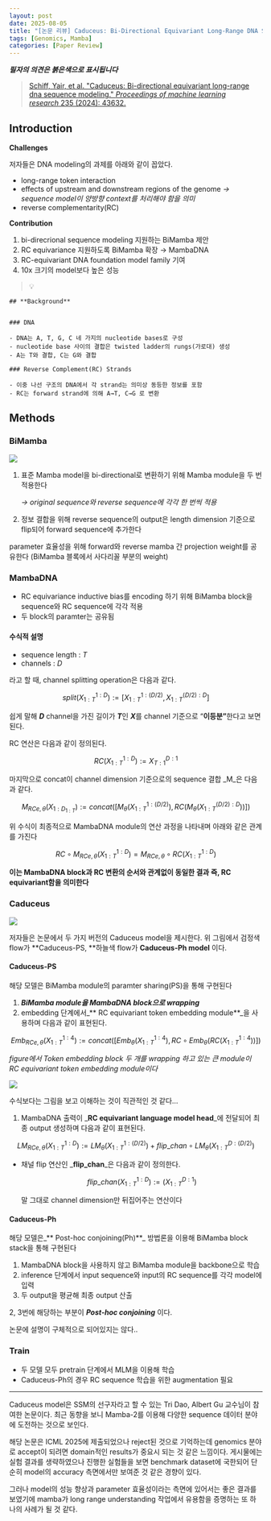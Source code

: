 ```yaml
---
layout: post
date: 2025-08-05
title: "[논문 리뷰] Caduceus: Bi-Directional Equivariant Long-Range DNA Sequence Modeling"
tags: [Genomics, Mamba]
categories: [Paper Review]
---
```


<span class="notion-red">_**필자의 의견은 붉은색으로 표시됩니다**_</span>


> [Schiff, Yair, et al. "Caduceus: Bi-directional equivariant long-range dna sequence modeling." ](https://pmc.ncbi.nlm.nih.gov/articles/PMC12189541/)[_Proceedings of machine learning research_](https://pmc.ncbi.nlm.nih.gov/articles/PMC12189541/)[ 235 (2024): 43632.](https://pmc.ncbi.nlm.nih.gov/articles/PMC12189541/)



## Introduction


**Challenges**


저자들은 DNA modeling의 과제를 아래와 같이 꼽았다.

- long-range token interaction
- effects of upstream and downstream regions of the genome 
_→ sequence model이 양방향 context를 처리해야 함을 의미_
- reverse complementarity(RC)

**Contribution**

1. bi-direcrional sequence modeling 지원하는 BiMamba 제안
1. RC equivariance 지원하도록 BiMamba 확장 → MambaDNA
1. RC-equivariant DNA foundation model family 기여
1. 10x 크기의 model보다 높은 성능

> 💡 


	## **Background**


	### DNA

	- DNA는 A, T, G, C 네 가지의 nucleotide bases로 구성
	- nucleotide base 사이의 결합은 twisted ladder의 rungs(가로대) 생성
	- A는 T와 결합, C는 G와 결합

	### Reverse Complement(RC) Strands

	- 이중 나선 구조의 DNA에서 각 strand는 의미상 동등한 정보를 포함
	- RC는 forward strand에 의해 A→T, C→G 로 변환


## Methods



### BiMamba


![](https://prod-files-secure.s3.us-west-2.amazonaws.com/542b861c-36a8-4051-84e5-8804b6728dba/2c247d59-7815-4980-99f0-8f0d21f445a7/image.png?X-Amz-Algorithm=AWS4-HMAC-SHA256&X-Amz-Content-Sha256=UNSIGNED-PAYLOAD&X-Amz-Credential=ASIAZI2LB4666QQOTB62%2F20250827%2Fus-west-2%2Fs3%2Faws4_request&X-Amz-Date=20250827T132002Z&X-Amz-Expires=3600&X-Amz-Security-Token=IQoJb3JpZ2luX2VjEDMaCXVzLXdlc3QtMiJIMEYCIQDoroioCrx4w4CV1bRSBNt6%2BTSWINn6NNOYzz4J6ifeFQIhAMNrvEid2eQ9Vod6%2BMzU1PKF%2FKCTtqzcHv1BD6Tec%2BeAKogECIz%2F%2F%2F%2F%2F%2F%2F%2F%2F%2FwEQABoMNjM3NDIzMTgzODA1IgzY1ROB9IHgmHk6kqEq3AOj9%2BvhPOREOldRigIwjZHUHWSY360HQ%2BOXiqdSTlVz1f7b3%2BrA5ugpsPrdLhU94IlNZyYou1hjHOX2BxO9ME1OvsKia8aBT1xwrL6tsZPZvT0q5CWQdBUkRSUh5CMRjdpYFReOvvs7bPUnzGZ1%2BkxWxv01QNxxcknqgcLk%2Fhvo4C5J0j%2FXFgtqJXXcOjjFrM6cZmDgCb7Y762yJ03%2BwZ00CeolkZ%2F3P4h9%2Bf3HXvuYvUlJ5XX1MRzUoRsybt5P69CYd%2Bvm9vQmWRnpe4rzpN3ukm4QsjuqaC%2FM%2F8NjSqRetAqEldwRVY%2FhRUrRovAHWvvTyGVQAYcTVgF6fQcBbKZq2IBsk%2FhFp4cns21TfWZFw1UwIuqaCyfl9O%2BQZpfazA%2FFVXBZUHDSBK%2FZ3kIjKnkkqy43no5zPobeSIaz7QjZm6N%2BN%2Fuoh8IS6ioCW%2FYZYVOTdF8z7aW1xpg6KWvKEPBrV7AW%2FovlHnSosJha8cWRT5qB7WS3B0GZn8j7m1JOSI4lqb9VnIS8OEXBs3MsSWxKcWTwS5KK9B39EPhohdn4PrsvVYD88K%2BCba16n9R9vXWJ%2FBtU7fn%2Fo7kAkm3Yx6S19cP4kq3zv5%2FXltFlfod0ul3UtsTEAg%2B2YCktMDCKzLvFBjqkAYrH1NzQKNnsmVOElpCy7tHETpwro6mwt0fuloFqmxFN8BjyWWgtUFyHpB4ivB1kjlm3X9ho4ILgEBpKbdvipjOALLlC8tVxygkKnfSybkaPC2rWO97XJOmWUIAEJfu1PzNAKGfGBgrUCxnRsZCSKkOUNkuwSsORnPhP76vfeSVuKJ1YmXIAsnaFPDSJGOjuKw7M%2FDGj8tQV4PDivug8sQvCr8Ec&X-Amz-Signature=9314ce4fcb3d3f8b111e534b8ee3e3f5a900b8326fbfac86b2d057d2bb148a74&X-Amz-SignedHeaders=host&x-amz-checksum-mode=ENABLED&x-id=GetObject)

1. 표준 Mamba model을 bi-directional로 변환하기 위해 Mamba module을 두 번 적용한다

	_→ original sequence와 reverse sequence에 각각 한 번씩 적용_

1. 정보 결합을 위해 reverse sequence의 output은 length dimension 기준으로 flip되어 forward sequence에 추가한다

parameter 효율성을 위해 forward와 reverse mamba 간 projection weight를 공유한다 (BiMamba 블록에서 사다리꼴 부분의 weight)



### MambaDNA

- RC equivariance inductive bias를 encoding 하기 위해 BiMamba block을 sequence와 RC sequence에 각각 적용
- 두 block의 paramter는 공유됨


#### 수식적 설명

- sequence length : _T_
- channels : _D_

라고 할 때,  channel splitting operation은 다음과 같다.


$$
split(X^{1:D}_{1:T}):=[X^{1:(D/2)}_{1:T},X^{(D/2):D}_{1:T}]
$$


<span class="notion-red">쉽게 말해 </span><span class="notion-red">_**D**_</span><span class="notion-red"> channel을 가진 길이가 </span><span class="notion-red">_**T**_</span><span class="notion-red">인 </span><span class="notion-red">_**X**_</span><span class="notion-red">를 channel 기준으로 “</span><span class="notion-red">**이등분”**</span><span class="notion-red">한다고 보면 된다.</span>


RC 연산은 다음과 같이 정의된다.


$$
RC(X^{1:D}_{1:T}):=X^{D:1}_{T:1}
$$


마지막으로 concat이 channel dimension 기준으로의 sequence 결합 _M_은 다음과 같다.


$$
M_{RCe,\theta}(X_{1:D_{1:T}}):=concat([M_{\theta}(X^{1:(D/2)}_{1:T}),RC(M_{\theta}(X^{(D/2):D}_{1:T}))])
$$


위 수식이 최종적으로 MambaDNA module의 연산 과정을 나타내며 아래와 같은 관계를 가진다


$$
RC\circ M_{RCe,\theta}(X^{1:D}_{1:T}) = M_{RCe,\theta} \circ RC(X^{1:D}_{1:T})
$$


**이는 MambaDNA block과 RC 변환의 순서와 관계없이 동일한 결과 즉, RC equivariant함을 의미한다**



### Caduceus


![](https://prod-files-secure.s3.us-west-2.amazonaws.com/542b861c-36a8-4051-84e5-8804b6728dba/f94a60d7-8145-473b-aef9-7c68d3ec604a/image.png?X-Amz-Algorithm=AWS4-HMAC-SHA256&X-Amz-Content-Sha256=UNSIGNED-PAYLOAD&X-Amz-Credential=ASIAZI2LB4666QQOTB62%2F20250827%2Fus-west-2%2Fs3%2Faws4_request&X-Amz-Date=20250827T132002Z&X-Amz-Expires=3600&X-Amz-Security-Token=IQoJb3JpZ2luX2VjEDMaCXVzLXdlc3QtMiJIMEYCIQDoroioCrx4w4CV1bRSBNt6%2BTSWINn6NNOYzz4J6ifeFQIhAMNrvEid2eQ9Vod6%2BMzU1PKF%2FKCTtqzcHv1BD6Tec%2BeAKogECIz%2F%2F%2F%2F%2F%2F%2F%2F%2F%2FwEQABoMNjM3NDIzMTgzODA1IgzY1ROB9IHgmHk6kqEq3AOj9%2BvhPOREOldRigIwjZHUHWSY360HQ%2BOXiqdSTlVz1f7b3%2BrA5ugpsPrdLhU94IlNZyYou1hjHOX2BxO9ME1OvsKia8aBT1xwrL6tsZPZvT0q5CWQdBUkRSUh5CMRjdpYFReOvvs7bPUnzGZ1%2BkxWxv01QNxxcknqgcLk%2Fhvo4C5J0j%2FXFgtqJXXcOjjFrM6cZmDgCb7Y762yJ03%2BwZ00CeolkZ%2F3P4h9%2Bf3HXvuYvUlJ5XX1MRzUoRsybt5P69CYd%2Bvm9vQmWRnpe4rzpN3ukm4QsjuqaC%2FM%2F8NjSqRetAqEldwRVY%2FhRUrRovAHWvvTyGVQAYcTVgF6fQcBbKZq2IBsk%2FhFp4cns21TfWZFw1UwIuqaCyfl9O%2BQZpfazA%2FFVXBZUHDSBK%2FZ3kIjKnkkqy43no5zPobeSIaz7QjZm6N%2BN%2Fuoh8IS6ioCW%2FYZYVOTdF8z7aW1xpg6KWvKEPBrV7AW%2FovlHnSosJha8cWRT5qB7WS3B0GZn8j7m1JOSI4lqb9VnIS8OEXBs3MsSWxKcWTwS5KK9B39EPhohdn4PrsvVYD88K%2BCba16n9R9vXWJ%2FBtU7fn%2Fo7kAkm3Yx6S19cP4kq3zv5%2FXltFlfod0ul3UtsTEAg%2B2YCktMDCKzLvFBjqkAYrH1NzQKNnsmVOElpCy7tHETpwro6mwt0fuloFqmxFN8BjyWWgtUFyHpB4ivB1kjlm3X9ho4ILgEBpKbdvipjOALLlC8tVxygkKnfSybkaPC2rWO97XJOmWUIAEJfu1PzNAKGfGBgrUCxnRsZCSKkOUNkuwSsORnPhP76vfeSVuKJ1YmXIAsnaFPDSJGOjuKw7M%2FDGj8tQV4PDivug8sQvCr8Ec&X-Amz-Signature=49d2815463f5cadb69e67f62ca55b2243400be80a6cc5a8b7b40e3cba9d547b0&X-Amz-SignedHeaders=host&x-amz-checksum-mode=ENABLED&x-id=GetObject)


저자들은 논문에서 두 가지 버전의 Caduceus model을 제시한다. 위 그림에서 검정색 flow가 **Caduceus-PS, **하늘색 flow가 **Caduceus-Ph model** 이다.



#### Caduceus-PS


해당 모델은 BiMamba module의 paramter sharing(PS)을 통해 구현된다

1. _**BiMamba module을 MambaDNA block으로 wrapping**_
1. embedding 단계에서_** RC equivariant token embedding module**_을 사용하며 다음과 같이 표현된다.

$$
Emb_{RCe,\theta}(X^{1:4}_{1:T}):=concat([Emb_{\theta}(X^{1:4}_{1:T}),RC \circ Emb_{\theta}(RC(X^{1:4}_{1:T}))])
$$


_figure에서 Token embedding block 두 개를 wrapping 하고 있는 큰 module이 RC equivariant token embedding module이다_


![](https://prod-files-secure.s3.us-west-2.amazonaws.com/542b861c-36a8-4051-84e5-8804b6728dba/b175e4da-71eb-4e91-8c23-a06dabe673c9/image.png?X-Amz-Algorithm=AWS4-HMAC-SHA256&X-Amz-Content-Sha256=UNSIGNED-PAYLOAD&X-Amz-Credential=ASIAZI2LB4666QQOTB62%2F20250827%2Fus-west-2%2Fs3%2Faws4_request&X-Amz-Date=20250827T132002Z&X-Amz-Expires=3600&X-Amz-Security-Token=IQoJb3JpZ2luX2VjEDMaCXVzLXdlc3QtMiJIMEYCIQDoroioCrx4w4CV1bRSBNt6%2BTSWINn6NNOYzz4J6ifeFQIhAMNrvEid2eQ9Vod6%2BMzU1PKF%2FKCTtqzcHv1BD6Tec%2BeAKogECIz%2F%2F%2F%2F%2F%2F%2F%2F%2F%2FwEQABoMNjM3NDIzMTgzODA1IgzY1ROB9IHgmHk6kqEq3AOj9%2BvhPOREOldRigIwjZHUHWSY360HQ%2BOXiqdSTlVz1f7b3%2BrA5ugpsPrdLhU94IlNZyYou1hjHOX2BxO9ME1OvsKia8aBT1xwrL6tsZPZvT0q5CWQdBUkRSUh5CMRjdpYFReOvvs7bPUnzGZ1%2BkxWxv01QNxxcknqgcLk%2Fhvo4C5J0j%2FXFgtqJXXcOjjFrM6cZmDgCb7Y762yJ03%2BwZ00CeolkZ%2F3P4h9%2Bf3HXvuYvUlJ5XX1MRzUoRsybt5P69CYd%2Bvm9vQmWRnpe4rzpN3ukm4QsjuqaC%2FM%2F8NjSqRetAqEldwRVY%2FhRUrRovAHWvvTyGVQAYcTVgF6fQcBbKZq2IBsk%2FhFp4cns21TfWZFw1UwIuqaCyfl9O%2BQZpfazA%2FFVXBZUHDSBK%2FZ3kIjKnkkqy43no5zPobeSIaz7QjZm6N%2BN%2Fuoh8IS6ioCW%2FYZYVOTdF8z7aW1xpg6KWvKEPBrV7AW%2FovlHnSosJha8cWRT5qB7WS3B0GZn8j7m1JOSI4lqb9VnIS8OEXBs3MsSWxKcWTwS5KK9B39EPhohdn4PrsvVYD88K%2BCba16n9R9vXWJ%2FBtU7fn%2Fo7kAkm3Yx6S19cP4kq3zv5%2FXltFlfod0ul3UtsTEAg%2B2YCktMDCKzLvFBjqkAYrH1NzQKNnsmVOElpCy7tHETpwro6mwt0fuloFqmxFN8BjyWWgtUFyHpB4ivB1kjlm3X9ho4ILgEBpKbdvipjOALLlC8tVxygkKnfSybkaPC2rWO97XJOmWUIAEJfu1PzNAKGfGBgrUCxnRsZCSKkOUNkuwSsORnPhP76vfeSVuKJ1YmXIAsnaFPDSJGOjuKw7M%2FDGj8tQV4PDivug8sQvCr8Ec&X-Amz-Signature=609e6d69e3f7ab19e6c0393707cb47f5552e9f476a7cc5b2a4f4097c410a330c&X-Amz-SignedHeaders=host&x-amz-checksum-mode=ENABLED&x-id=GetObject)


<span class="notion-red">수식보다는 그림을 보고 이해하는 것이 직관적인 것 같다…</span>

1. MambaDNA 출력이 _**RC equivariant language model head**_에 전달되어 최종 output 생성하며 다음과 같이 표현된다.

$$
LM_{RCe,\theta}(X^{1:D}_{1:T}):= LM_{\theta}(X^{1:(D/2)}_{1:T})+flip\_chan\circ LM_{\theta}(X^{D:(D/2)}_{1:T})
$$

- 채널 flip 연산인 _**flip\_chan**_은 다음과 같이 정의한다.

	$$
	flip\_chan(X^{1:D}_{1:T}):=(X^{D:1}_{1:T})
	$$


	말 그대로 channel dimension만 뒤집어주는 연산이다



#### Caduceus-Ph


해당 모델은_** Post-hoc conjoining(Ph)**_ 방법론을 이용해 BiMamba block stack을 통해 구현된다

1. MambaDNA block을 사용하지 않고 BiMamba module을 backbone으로 학습
1. inference 단계에서 input sequence와 input의 RC sequence를 각각 model에 입력
1. 두 output을 평균해 최종 output 산출

2, 3번에 해당하는 부분이 _**Post-hoc conjoining**_ 이다.


<span class="notion-red">논문에 설명이 구체적으로 되어있지는 않다..</span>



### Train

- 두 모델 모두 pretrain 단계에서 MLM을 이용해 학습
- Caduceus-Ph의 경우 RC sequence 학습을 위한 augmentation 필요

---


<span class="notion-red">Caduceus model은 SSM의 선구자라고 할 수 있는 Tri Dao, Albert Gu 교수님이 참여한 논문이다. 최근 동향을 보니 Mamba-2를 이용해 다양한 sequence 데이터 분야에 도전하는 것으로 보인다.</span>


<span class="notion-red">해당 논문은 ICML 2025에 제출되었으나 reject된 것으로 기억하는데 genomics 분야로 accept이 되려면 domain적인 results가 중요시 되는 것 같은 느낌이다. 게시물에는 실험 결과를 생략하였으나 진행한 실험들을 보면 benchmark dataset에 국한되어 단순히 model의 accuracy 측면에서만 보여준 것 같은 경향이 있다.</span>


<span class="notion-red">그러나 model의 성능 향상과 parameter 효율성이라는 측면에 있어서는 좋은 결과를 보였기에 mamba가 long range understanding 작업에서 유용함을 증명하는 또 하나의 사례가 될 것 같다.</span>

